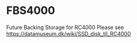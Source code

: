 # FBS4000
Future Backing Storage for RC4000
Please see https://datamuseum.dk/wiki/SSD_disk_til_RC4000
